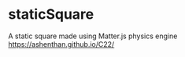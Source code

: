 # staticSquare
A static square made using Matter.js physics engine
 https://ashenthan.github.io/C22/
